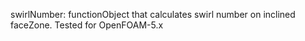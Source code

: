 swirlNumber: functionObject that calculates swirl number on inclined faceZone. Tested for OpenFOAM-5.x
